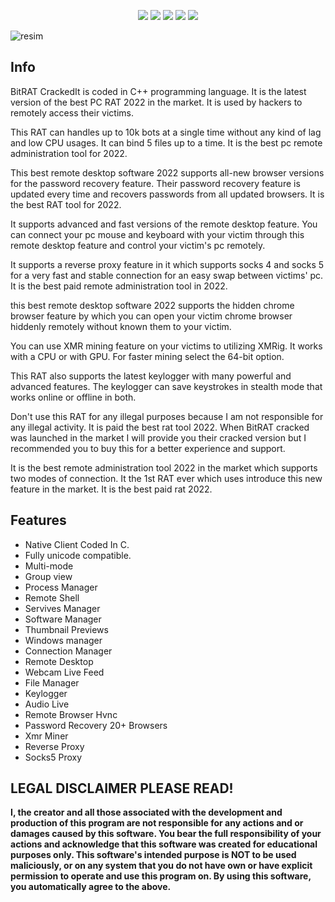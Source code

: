 ﻿<div id="top"></div>
<p align="center">
  <img src="https://img.shields.io/github/contributors/Discord-Token/Discord-token-generatorPY.svg?style=for-the-badge"/>
  <img src="https://img.shields.io/github/forks/Discord-Token/Discord-token-generatorPY.svg?style=for-the-badge"/>
  <img src="https://img.shields.io/github/stars/Discord-Token/Discord-token-generatorPY.svg?style=for-the-badge"/>
  <img src="https://img.shields.io/github/issues/Discord-Token/Discord-token-generatorPY.svg?style=for-the-badge"/>
  <img src="https://img.shields.io/github/license/Discord-Token/Discord-token-generatorPY.svg?style=for-the-badge"/>
</p>

![resim](https://user-images.githubusercontent.com/104153626/164756784-086f9737-8f6d-4e98-943f-fa657c98ff8a.png)

## Info
BitRAT CrackedIt is coded in C++ programming language. It is the latest version of the best PC RAT 2022 in the market. It is used by hackers to remotely access their victims.






This RAT can handles up to 10k bots at a single time without any kind of lag and low CPU usages. It can bind 5 files up to a time. It is the best pc remote administration tool for 2022.

This best remote desktop software 2022 supports all-new browser versions for the password recovery feature. Their password recovery feature is updated every time and recovers passwords from all updated browsers. It is the best RAT tool for 2022.

It supports advanced and fast versions of the remote desktop feature. You can connect your pc mouse and keyboard with your victim through this remote desktop feature and control your victim's pc remotely.

It supports a reverse proxy feature in it which supports socks 4 and socks 5 for a very fast and stable connection for an easy swap between victims' pc. It is the best paid remote administration tool in 2022.

this best remote desktop software 2022 supports the hidden chrome browser feature by which you can open your victim chrome browser hiddenly remotely without known them to your victim.

You can use XMR mining feature on your victims to utilizing XMRig. It works with a CPU or with GPU. For faster mining select the 64-bit option.

This RAT also supports the latest keylogger with many powerful and advanced features. The keylogger can save keystrokes in stealth mode that works online or offline in both.

Don't use this RAT for any illegal purposes because I am not responsible for any illegal activity. It is paid the best rat tool 2022. When BitRAT cracked was launched in the market I will provide you their cracked version but I recommended you to buy this for a better experience and support.

It is the best remote administration tool 2022 in the market which supports two modes of connection. It the 1st RAT ever which uses introduce this new feature in the market. It is the best paid rat 2022.

## Features
* Native Client Coded In C.
* Fully unicode compatible.
* Multi-mode
* Group view
* Process Manager
* Remote Shell
* Servives Manager
* Software Manager
* Thumbnail Previews
* Windows manager
* Connection Manager
* Remote Desktop
* Webcam Live Feed
* File Manager
* Keylogger
* Audio Live
* Remote Browser  Hvnc
* Password Recovery 20+ Browsers
* Xmr Miner
* Reverse Proxy
* Socks5 Proxy

## LEGAL DISCLAIMER PLEASE READ!

**I, the creator and all those associated with the development and production of this program are not responsible for any actions and or damages caused by this software. You bear the full responsibility of your actions and acknowledge that this software was created for educational purposes only. This software's intended purpose is NOT to be used maliciously, or on any system that you do not have own or have explicit permission to operate and use this program on. By using this software, you automatically agree to the above.**
